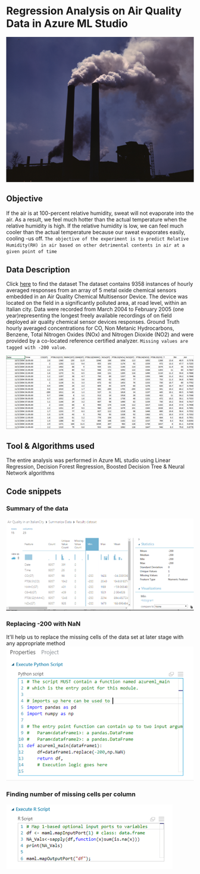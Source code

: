 # Regression Analysis on Air Quality Data in Azure ML Studio

![alt-txt](Air%20quality/AlfedPalmersmokestacks.jpg)

## Objective
If the air is at 100-percent relative humidity, sweat will not evaporate into the air. As a result, we feel much hotter than the actual temperature when the relative humidity is high. If the relative humidity is low, we can feel much cooler than the actual temperature because our sweat evaporates easily, cooling -us off.
`The objective of the experiment is to predict Relative Humidity(RH) in air based on other detrimental contents in air at a given point of time`

## Data Description
Click [here](https://github.com/rakesh-upx/azure-ml/blob/master/airquality-regression-analysis/Dataset/AirQualityUCI.csv) to find the dataset
The dataset contains 9358 instances of hourly averaged responses from an array of 5 metal oxide chemical sensors embedded in an Air Quality Chemical Multisensor Device. The device was located on the field in a significantly polluted area, at road level, within an Italian city. Data were recorded from March 2004 to February 2005 (one year)representing the longest freely available recordings of on field deployed air quality chemical sensor devices responses. Ground Truth hourly averaged concentrations for CO, Non Metanic Hydrocarbons, Benzene, Total Nitrogen Oxides (NOx) and Nitrogen Dioxide (NO2) and were provided by a co-located reference certified analyzer. `Missing values are tagged with -200 value`.

![alt-txt](https://github.com/rakesh-upx/azure-ml/blob/master/airquality-regression-analysis/Air%20quality/Airquality%20data.PNG)

## Tool & Algorithms used
The entire analysis was performed in Azure ML studio using Linear Regression, Decision Forest Regression, Boosted Decision Tree & Neural Network algorithms

## Code snippets
### Summary of the data
![alt-txt](Air%20quality/Capture.PNG)

### Replacing -200 with NaN 
It'll help us to replace the missing cells of the data set at later stage with any appropriate method
![alt-txt](Air%20quality/Replacement%20-200%20with%20NaN.PNG)

### Finding number of missing cells per column
![alt-txt](Air%20quality/Execute%20R%20Script(Airquality).PNG)


